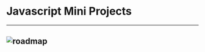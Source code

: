 # Javascript Mini Projects

---

## ![roadmap](https://github.com/Jaycelab/Path/blob/main/rock-paper-scissors/complete.png)
